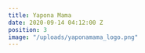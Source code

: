 ```yaml
---
title: Yapona Mama
date: 2020-09-14 04:12:00 Z
position: 3
image: "/uploads/yaponamama_logo.png"
---
```


